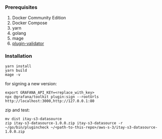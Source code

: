### Prerequisites
1. Docker Community Edition
2. Docker Compose
3. yarn
4. golang
5. mage
6. [plugin-validator](https://github.com/grafana/plugin-validator)

### Installation
```
yarn install
yarn build
mage -v
```

for signing a new version:
```
export GRAFANA_API_KEY=<replace_with_key>
npx @grafana/toolkit plugin:sign --rootUrls http://localhost:3000,http://127.0.0.1:80
```

zip and test:
```
mv dist itay-s3-datasource
zip itay-s3-datasource-1.0.0.zip itay-s3-datasource -r
~/go/bin/plugincheck ~/<path-to-this-repo>/aws-s-3/itay-s3-datasource-1.0.0.zip
```